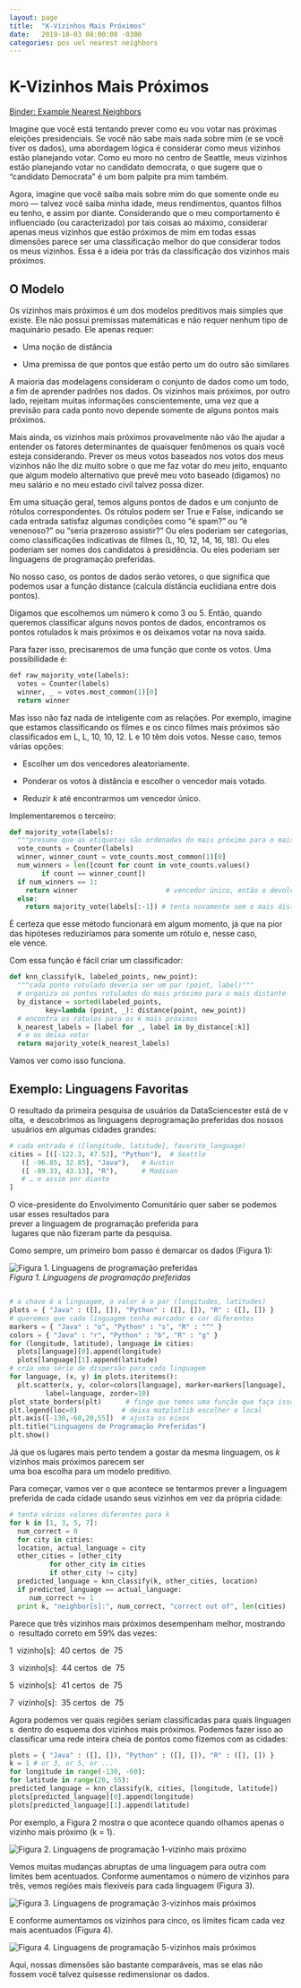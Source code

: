 ```yaml
---
layout: page 
title:  "K-Vizinhos Mais Próximos"
date:   2019-10-03 08:00:00 -0300
categories: pos uel nearest neighbors 
---
```


# K-Vizinhos Mais Próximos

[Binder: Example Nearest Neighbors](https://mybinder.org/v2/gh/marc-queiroz/data-science-from-scratch/master)


Imagine que você está tentando prever como eu vou votar nas próximas eleições presidenciais. Se você não sabe mais nada sobre mim (e se você tiver os dados), uma abordagem lógica é considerar como meus vizinhos estão planejando votar. Como eu moro no centro de Seattle, meus vizinhos estão planejando votar no candidato democrata, o que sugere que o “candidato Democrata” é um bom palpite pra mim também.

Agora, imagine que você saiba mais sobre mim do que somente onde eu moro — talvez você saiba minha idade, meus rendimentos, quantos filhos eu tenho, e assim por diante. Considerando que o meu comportamento é influenciado (ou caracterizado) por tais coisas ao máximo, considerar apenas meus vizinhos que estão próximos de mim em todas essas dimensões parece ser uma classificação melhor do que considerar todos os meus vizinhos. Essa é a ideia por trás da classificação dos vizinhos mais próximos.

## O Modelo

Os vizinhos mais próximos é um dos modelos preditivos mais simples que existe. Ele não possui premissas matemáticas e não requer nenhum tipo de maquinário pesado. Ele apenas requer:

* Uma noção de distância

* Uma premissa de que pontos que estão perto um do outro são similares

A maioria das modelagens consideram o conjunto de dados como um todo, a fim de aprender padrões nos dados. Os vizinhos mais próximos, por outro lado, rejeitam muitas informações conscientemente, uma vez que a previsão para cada ponto novo depende somente de alguns pontos mais próximos.

Mais ainda, os vizinhos mais próximos provavelmente não vão lhe ajudar a entender os fatores determinantes de quaisquer fenômenos os quais você esteja considerando. Prever os meus votos baseados nos votos dos meus vizinhos não lhe diz muito sobre o que me faz votar do meu jeito, enquanto que algum modelo alternativo que prevê meu voto baseado (digamos) no meu salário e no meu estado civil talvez possa dizer.

Em uma situação geral, temos alguns pontos de dados e um conjunto de rótulos correspondentes. Os rótulos podem ser True e False, indicando se cada entrada satisfaz algumas condições como “é spam?” ou “é venenoso?” ou “seria prazeroso assistir?” Ou eles poderiam ser categorias, como classificações indicativas de filmes (L, 10, 12, 14, 16, 18). Ou eles poderiam ser nomes dos candidatos à presidência. Ou eles poderiam ser linguagens de programação preferidas.

No nosso caso, os pontos de dados serão vetores, o que significa que podemos usar a função distance (calcula distância euclidiana entre dois pontos).

Digamos que escolhemos um número k como 3 ou 5. Então, quando queremos classificar alguns novos pontos de dados, encontramos os pontos rotulados k mais próximos e os deixamos votar na nova saída.

Para fazer isso, precisaremos de uma função que conte os votos. Uma possibilidade é:
```python
def raw_majority_vote(labels):
  votes = Counter(labels)
  winner, _ = votes.most_common(1)[0]
  return winner
```

Mas isso não faz nada de inteligente com as relações. Por exemplo, imagine que estamos classificando os filmes e os cinco filmes mais próximos são classificados em L, L, 10, 10, 12. L e 10 têm dois votos. Nesse caso, temos várias opções:

* Escolher um dos vencedores aleatoriamente.

* Ponderar os votos à distância e escolher o vencedor mais votado.

* Reduzir *k* até encontrarmos um vencedor único.

Implementaremos o terceiro:

```python
def majority_vote(labels):
  """presume que as etiquetas são ordenadas do mais próximo para o mais distante"""
  vote_counts = Counter(labels)
  winner, winner_count = vote_counts.most_common(1)[0]
  num_winners = len([count for count in vote_counts.values()
        if count == winner_count])
  if num_winners == 1:
    return winner                      # vencedor único, então o devolve
  else:
    return majority_vote(labels[:-1]) # tenta novamente sem o mais distante
```


É certeza que esse método funcionará em algum momento, já que na pior 
das hipóteses reduziríamos para somente um rótulo e, nesse caso, 
ele vence.

Com essa função é fácil criar um classificador:
```python
def knn_classify(k, labeled_points, new_point):
  """cada ponto rotulado deveria ser um par (point, label)"""
  # organiza os pontos rotulados do mais próximo para o mais distante
  by_distance = sorted(labeled_points,
         key=lambda (point, _): distance(point, new_point))
  # encontra os rótulos para os k mais próximos
  k_nearest_labels = [label for _, label in by_distance[:k]]
  # e os deixa votar
  return majority_vote(k_nearest_labels)
```
Vamos ver como isso funciona.

## Exemplo: Linguagens Favoritas

O resultado da primeira pesquisa de usuários da DataSciencester está de volta,
 e descobrimos as linguagens deprogramação preferidas dos nossos
 usuários em algumas cidades grandes:

```python
# cada entrada é ([longitude, latitude], favorite_language)
cities = [([-122.3, 47.53], "Python"),  # Seattle
   ([ -96.85, 32.85], "Java"),   # Austin
   ([ -89.33, 43.13], "R"),      # Madison
   # … e assim por diante
]
```

O vice-presidente do Envolvimento Comunitário quer saber se podemos
usar esses resultados para prever a linguagem de programação preferida para
 lugares que não fizeram parte da pesquisa.

Como sempre, um primeiro bom passo é demarcar os dados (Figura 1):

![Figura 1. Linguagens de programação preferidas](/pos-uel-big-data/assets/nearest-neighbors/figura01.png "Figura 1. Linguagens de programação preferidas")
*Figura 1. Linguagens de programação preferidas*

```python

# a chave é a linguagem, o valor é o par (longitudes, latitudes)
plots = { "Java" : ([], []), "Python" : ([], []), "R" : ([], []) }
# queremos que cada linguagem tenha marcador e cor diferentes
markers = { "Java" : "o", "Python" : "s", "R" : "^" }
colors = { "Java" : "r", "Python" : "b", "R" : "g" }
for (longitude, latitude), language in cities:
  plots[language][0].append(longitude)
  plots[language][1].append(latitude)
# cria uma série de dispersão para cada linguagem
for language, (x, y) in plots.iteritems():
  plt.scatter(x, y, color=colors[language], marker=markers[language],
         label=language, zorder=10)
plot_state_borders(plt)      # finge que temos uma função que faça isso
plt.legend(loc=0)           # deixa matplotlib escolher o local
plt.axis([-130,-60,20,55])  # ajusta os eixos
plt.title("Linguagens de Programação Preferidas")
plt.show()
```
Já que os lugares mais perto tendem a gostar da mesma linguagem, os *k* vizinhos mais próximos parecem ser uma boa escolha para um modelo preditivo.

Para começar, vamos ver o que acontece se tentarmos prever a linguagem 
preferida de cada cidade usando seus vizinhos em vez da própria cidade:

```python
# tenta vários valores diferentes para k
for k in [1, 3, 5, 7]:
  num_correct = 0
  for city in cities:
  location, actual_language = city
  other_cities = [other_city
          for other_city in cities
          if other_city != city]
  predicted_language = knn_classify(k, other_cities, location)
  if predicted_language == actual_language:
     num_correct += 1
  print k, "neighbor[s]:", num_correct, "correct out of", len(cities)
```
Parece que três vizinhos mais próximos desempenham melhor, mostrando o 
resultado correto em 59% das vezes:

1  vizinho\[s\]:  40 certos  de  75

3  vizinho\[s\]:  44 certos  de  75

5  vizinho\[s\]:  41 certos  de  75

7  vizinho\[s\]:  35 certos  de  75

Agora podemos ver quais regiões seriam classificadas para quais linguagens 
dentro do esquema dos vizinhos mais próximos. Podemos fazer isso ao 
classificar uma rede inteira cheia de pontos como fizemos com as cidades:

```python
plots = { "Java" : ([], []), "Python" : ([], []), "R" : ([], []) }
k = 1 # or 3, or 5, or ...
for longitude in range(-130, -60):
for latitude in range(20, 55):
predicted_language = knn_classify(k, cities, [longitude, latitude])
plots[predicted_language][0].append(longitude)
plots[predicted_language][1].append(latitude)
```

Por exemplo, a Figura 2 mostra o que acontece quando olhamos apenas o vizinho mais próximo (k = 1).

![Figura 2. Linguagens de programação 1-vizinho mais próximo](/pos-uel-big-data/assets/nearest-neighbors/figura02.png "Figura 2. Linguagens de programação 1-vizinho mais próximo")

Vemos muitas mudanças abruptas de uma linguagem para outra com limites bem acentuados. Conforme aumentamos o número de vizinhos para três, vemos regiões mais flexíveis para cada linguagem (Figura 3).

![Figura 3. Linguagens de programação 3-vizinhos mais próximos](/pos-uel-big-data/assets/nearest-neighbors/figura03.png "Figura 3. Linguagens de programação 3-vizinhos mais próximos")

E conforme aumentamos os vizinhos para cinco, os limites ficam cada vez mais acentuados (Figura 4).

![Figura 4. Linguagens de programação 5-vizinhos mais próximos](/pos-uel-big-data/assets/nearest-neighbors/figura04.png "Figura 4. Linguagens de programação 5-vizinhos mais próximos")

Aqui, nossas dimensões são bastante comparáveis, mas se elas não fossem você talvez quisesse redimensionar os dados.

